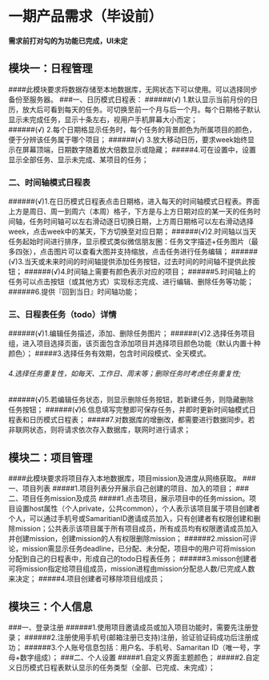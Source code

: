 # 一期产品需求（毕设前）
#### 需求前打对勾的为功能已完成，UI未定

## 模块一：日程管理
####此模块要求将数据存储至本地数据库，无网状态下可以使用。可以选择同步备份至服务器。
###一、日历模式日程表：
######(√) 1.默认显示当前月份的日历，放大后可看到每天的任务。可切换至前一个月与后一个月。每个日期格子默认显示未完成任务，显示十条左右，视用户手机屏幕大小而定；   
######(√) 2.每个日期格显示任务时，每个任务的背景颜色为所属项目的颜色，便于分辨该任务属于哪个项目； 
######(√) 3.放大移动日历，要求week始终显示在屏幕顶端，日期数字随着放大倍数显示或隐藏；
#####4.可在设置中，设置显示全部任务、显示未完成、某项目的任务；

### 二、时间轴模式日程表
######(√)1.在日历模式日程表点击日期格，进入每天的时间轴模式日程表。界面上方是周日、周一到周六（本周）格子，下方是与上方日期对应的某一天的任务时间轴，任务时间轴可以左右滑动逐日切换日期，上方周日期格可以左右滑动选择week，点击week中的某天，下方切换至对应日期；
######(√)2.时间轴以当天任务起始时间进行排序，显示模式类似微信朋友圈：任务文字描述+任务图片（最多四张），点击图片可以查看大图并支持缩放，点击任务进行任务编辑；
######(√)3.当天或未来时间的时间轴提供添加任务按钮，过去时间的时间轴不提供此按钮；
######(√)4.时间轴上需要有颜色表示对应的项目；
######5.时间轴上的任务可以点击按钮（或其他方式）实现标志完成、进行编辑、删除任务等功能；
######6.提供『回到当日』时间轴功能；

### 三、日程表任务（todo）详情
######(√)1.编辑任务描述，添加、删除任务图片；
######(√)2.选择任务项目组，进入项目选择页面，该页面包含添加项目并选择项目颜色功能（默认内置十种颜色）；
#####3.选择任务有效期，包含时间段模式、全天模式。
###### 4.选择任务重复性，如每天、工作日、周末等；删除任务时考虑任务重复性;
######(√)5.若编辑任务状态，则显示删除任务按钮，若新建任务，则隐藏删除任务按钮；
######(√)6.信息填写完整即可保存任务，并即时更新时间轴模式日程表和日历模式日程表；
#####7.对数据库的增删改，都需要进行数据同步。若非联网状态，则将请求依次存入数据库，联网时进行请求；

## 模块二：项目管理
####此模块要求将项目存入本地数据库，项目mission及进度从网络获取。
###一、项目列表
#####1.项目列表分开展示自己创建的项目、加入的项目；
###二、项目任务mission及成员
#####1.点击项目，展示项目中的任务mission。项目设置host属性（个人private，公共common），个人表示该项目属于项目创建者个人，可以通过手机号或SamaritianID邀请成员加入，只有创建者有权限创建和删除mission；公共表示该项目属于所有项目成员，所有成员均有权限邀请成员加入并创建mission，创建mission的人有权限删除mission；
######2.mission可评论，mission需显示任务deadline，已分配、未分配，项目中的用户可将mission分配到自己的日程表中，形成自己的todo日程表任务；
######3.misson创建者可将mission指定给项目组成员，mission进程由mission分配总人数/已完成人数来决定；
#####4.项目创建者可移除项目组成员；
## 模块三：个人信息
###一、登录注册
######1.使用项目邀请成员或加入项目功能时，需要先注册登录；
######2.注册使用手机号(邮箱注册已支持)注册，验证验证码成功后注册成功；
######3.个人账号信息包括：用户名、手机号、Samaritan ID（唯一号，字母+数字组成）；
###二、个人设置
#####1.自定义界面主题颜色；
#####2.自定义日历模式日程表默认显示的任务类型（全部、已完成、未完成）；

